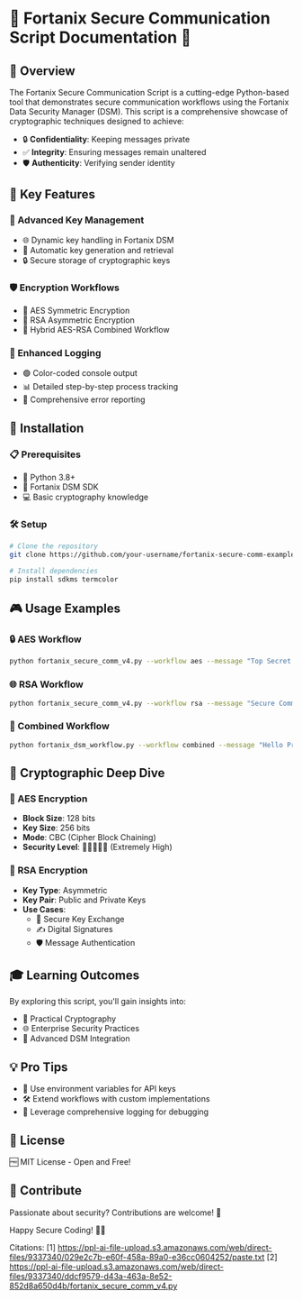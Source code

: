# 🔐 Fortanix Secure Communication Script Documentation 🚀

## 🌟 Overview

The Fortanix Secure Communication Script is a cutting-edge Python-based tool that demonstrates secure communication workflows using the Fortanix Data Security Manager (DSM). This script is a comprehensive showcase of cryptographic techniques designed to achieve:

- 🔒 **Confidentiality**: Keeping messages private
- ✅ **Integrity**: Ensuring messages remain unaltered
- 🛡️ **Authenticity**: Verifying sender identity

## 🎉 Key Features

### 🔑 Advanced Key Management
- 🌐 Dynamic key handling in Fortanix DSM
- 🔄 Automatic key generation and retrieval
- 🔒 Secure storage of cryptographic keys

### 🛡️ Encryption Workflows
- 🔐 AES Symmetric Encryption
- 🌈 RSA Asymmetric Encryption
- 🚀 Hybrid AES-RSA Combined Workflow

### 🎨 Enhanced Logging
- 🟢 Color-coded console output
- 📊 Detailed step-by-step process tracking
- 🐛 Comprehensive error reporting

## 🚀 Installation

### 📋 Prerequisites
- 🐍 Python 3.8+
- 🔐 Fortanix DSM SDK
- 💻 Basic cryptography knowledge

### 🛠️ Setup
```bash
# Clone the repository
git clone https://github.com/your-username/fortanix-secure-comm-example.git

# Install dependencies
pip install sdkms termcolor
```

## 🎮 Usage Examples

### 🔒 AES Workflow
```bash
python fortanix_secure_comm_v4.py --workflow aes --message "Top Secret Message! 🤫"
```

### 🌐 RSA Workflow
```bash
python fortanix_secure_comm_v4.py --workflow rsa --message "Secure Communication Activated! 🕵️"
```

### 🚀 Combined Workflow
```bash
python fortanix_dsm_workflow.py --workflow combined --message "Hello Priya!"
```

## 🧠 Cryptographic Deep Dive

### 🔐 AES Encryption
- **Block Size**: 128 bits
- **Key Size**: 256 bits
- **Mode**: CBC (Cipher Block Chaining)
- **Security Level**: 🌟🌟🌟🌟🌟 (Extremely High)

### 🌈 RSA Encryption
- **Key Type**: Asymmetric
- **Key Pair**: Public and Private Keys
- **Use Cases**: 
  - 🔑 Secure Key Exchange
  - ✍️ Digital Signatures
  - 🛡️ Message Authentication

## 🎓 Learning Outcomes

By exploring this script, you'll gain insights into:
- 🔐 Practical Cryptography
- 🌐 Enterprise Security Practices
- 🚀 Advanced DSM Integration

## 💡 Pro Tips
- 🔑 Use environment variables for API keys
- 🛠️ Extend workflows with custom implementations
- 📝 Leverage comprehensive logging for debugging

## 📜 License
🆓 MIT License - Open and Free!

## 🤝 Contribute
Passionate about security? Contributions are welcome! 🌈

Happy Secure Coding! 🚀🔐

Citations:
[1] https://ppl-ai-file-upload.s3.amazonaws.com/web/direct-files/9337340/029e2c7b-e60f-458a-89a0-e36cc0604252/paste.txt
[2] https://ppl-ai-file-upload.s3.amazonaws.com/web/direct-files/9337340/ddcf9579-d43a-463a-8e52-852d8a650d4b/fortanix_secure_comm_v4.py
